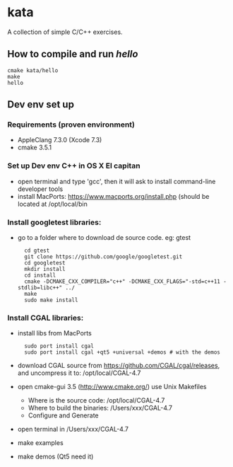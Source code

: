 # kata
A collection of simple C/C++ exercises.

## How to compile and run *hello*

    cmake kata/hello
    make
    hello


## Dev env set up
### Requirements (proven environment)
* AppleClang 7.3.0 (Xcode 7.3)
* cmake 3.5.1

### Set up Dev env C++ in OS X El capitan
* open terminal and type 'gcc', then it will ask to install command-line developer tools
* install MacPorts: https://www.macports.org/install.php (should be located at /opt/local/bin

### Install googletest libraries:
* go to a folder where to download de source code. eg: gtest

        cd gtest
        git clone https://github.com/google/googletest.git
        cd googletest
        mkdir install
        cd install
        cmake -DCMAKE_CXX_COMPILER="c++" -DCMAKE_CXX_FLAGS="-std=c++11 -stdlib=libc++" ../ 
        make
        sudo make install

### Install  CGAL libraries:
* install libs from MacPorts

        sudo port install cgal
        sudo port install cgal +qt5 +universal +demos # with the demos

* download CGAL source from https://github.com/CGAL/cgal/releases, and uncompress it to: /opt/local/CGAL-4.7
* open cmake-gui 3.5 (http://www.cmake.org/) use Unix Makefiles
    * Where is the source code: /opt/local/CGAL-4.7
    * Where to build the binaries: /Users/xxx/CGAL-4.7
    * Configure and Generate
* open terminal in /Users/xxx/CGAL-4.7
* make examples
* make demos (Qt5 need it)
